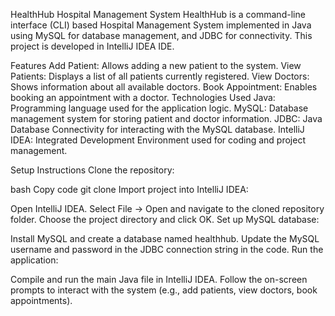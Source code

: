 HealthHub Hospital Management System
HealthHub is a command-line interface (CLI) based Hospital Management System implemented in Java using MySQL for database management, and JDBC for connectivity. This project is developed in IntelliJ IDEA IDE.

Features
Add Patient: Allows adding a new patient to the system.
View Patients: Displays a list of all patients currently registered.
View Doctors: Shows information about all available doctors.
Book Appointment: Enables booking an appointment with a doctor.
Technologies Used
Java: Programming language used for the application logic.
MySQL: Database management system for storing patient and doctor information.
JDBC: Java Database Connectivity for interacting with the MySQL database.
IntelliJ IDEA: Integrated Development Environment used for coding and project management.

Setup Instructions
Clone the repository:

bash
Copy code
git clone <repository-url>
Import project into IntelliJ IDEA:

Open IntelliJ IDEA.
Select File -> Open and navigate to the cloned repository folder.
Choose the project directory and click OK.
Set up MySQL database:

Install MySQL and create a database named healthhub.
Update the MySQL username and password in the JDBC connection string in the code.
Run the application:

Compile and run the main Java file in IntelliJ IDEA.
Follow the on-screen prompts to interact with the system (e.g., add patients, view doctors, book appointments).
